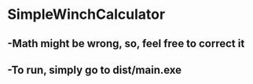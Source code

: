 # SimpleWinchCalculator

## -Math might be wrong, so, feel free to correct it
## -To run, simply go to dist/main.exe
